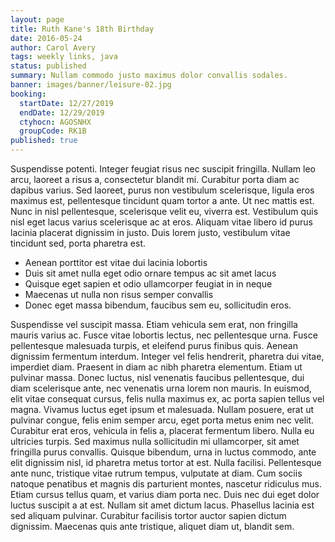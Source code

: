 ```yaml
---
layout: page
title: Ruth Kane's 18th Birthday
date: 2016-05-24
author: Carol Avery
tags: weekly links, java
status: published
summary: Nullam commodo justo maximus dolor convallis sodales.
banner: images/banner/leisure-02.jpg
booking:
  startDate: 12/27/2019
  endDate: 12/29/2019
  ctyhocn: AGOSNHX
  groupCode: RK1B
published: true
---
```

Suspendisse potenti. Integer feugiat risus nec suscipit fringilla. Nullam leo arcu, laoreet a risus a, consectetur blandit mi. Curabitur porta diam ac dapibus varius. Sed laoreet, purus non vestibulum scelerisque, ligula eros maximus est, pellentesque tincidunt quam tortor a ante. Ut nec mattis est. Nunc in nisl pellentesque, scelerisque velit eu, viverra est. Vestibulum quis nisl eget lacus varius scelerisque ac at eros. Aliquam vitae libero id purus lacinia placerat dignissim in justo. Duis lorem justo, vestibulum vitae tincidunt sed, porta pharetra est.

* Aenean porttitor est vitae dui lacinia lobortis
* Duis sit amet nulla eget odio ornare tempus ac sit amet lacus
* Quisque eget sapien et odio ullamcorper feugiat in in neque
* Maecenas ut nulla non risus semper convallis
* Donec eget massa bibendum, faucibus sem eu, sollicitudin eros.

Suspendisse vel suscipit massa. Etiam vehicula sem erat, non fringilla mauris varius ac. Fusce vitae lobortis lectus, nec pellentesque urna. Fusce pellentesque malesuada turpis, et eleifend purus finibus quis. Aenean dignissim fermentum interdum. Integer vel felis hendrerit, pharetra dui vitae, imperdiet diam. Praesent in diam ac nibh pharetra elementum. Etiam ut pulvinar massa. Donec luctus, nisl venenatis faucibus pellentesque, dui diam scelerisque ante, nec venenatis urna lorem non mauris. In euismod, elit vitae consequat cursus, felis nulla maximus ex, ac porta sapien tellus vel magna. Vivamus luctus eget ipsum et malesuada. Nullam posuere, erat ut pulvinar congue, felis enim semper arcu, eget porta metus enim nec velit. Curabitur erat eros, vehicula in felis a, placerat fermentum libero. Nulla eu ultricies turpis.
Sed maximus nulla sollicitudin mi ullamcorper, sit amet fringilla purus convallis. Quisque bibendum, urna in luctus commodo, ante elit dignissim nisl, id pharetra metus tortor at est. Nulla facilisi. Pellentesque ante nunc, tristique vitae rutrum tempus, vulputate at diam. Cum sociis natoque penatibus et magnis dis parturient montes, nascetur ridiculus mus. Etiam cursus tellus quam, et varius diam porta nec. Duis nec dui eget dolor luctus suscipit a at est. Nullam sit amet dictum lacus. Phasellus lacinia est sed aliquam pulvinar. Curabitur facilisis tortor auctor sapien dictum dignissim. Maecenas quis ante tristique, aliquet diam ut, blandit sem.
